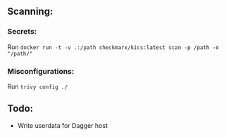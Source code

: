 ## Scanning:

### Secrets:

Run `docker run -t -v .:/path checkmarx/kics:latest scan -p /path -o "/path/"`

### Misconfigurations:

Run `trivy config ./`

## Todo:

* Write userdata for Dagger host
